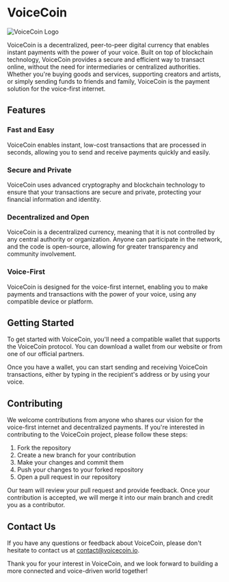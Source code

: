 # VoiceCoin

![VoiceCoin Logo](https://avatars.githubusercontent.com/u/33388325?s=200&v=4)

VoiceCoin is a decentralized, peer-to-peer digital currency that enables instant payments with the power of your voice. Built on top of blockchain technology, VoiceCoin provides a secure and efficient way to transact online, without the need for intermediaries or centralized authorities. Whether you're buying goods and services, supporting creators and artists, or simply sending funds to friends and family, VoiceCoin is the payment solution for the voice-first internet.

## Features

### Fast and Easy

VoiceCoin enables instant, low-cost transactions that are processed in seconds, allowing you to send and receive payments quickly and easily.

### Secure and Private

VoiceCoin uses advanced cryptography and blockchain technology to ensure that your transactions are secure and private, protecting your financial information and identity.

### Decentralized and Open

VoiceCoin is a decentralized currency, meaning that it is not controlled by any central authority or organization. Anyone can participate in the network, and the code is open-source, allowing for greater transparency and community involvement.

### Voice-First

VoiceCoin is designed for the voice-first internet, enabling you to make payments and transactions with the power of your voice, using any compatible device or platform.

## Getting Started

To get started with VoiceCoin, you'll need a compatible wallet that supports the VoiceCoin protocol. You can download a wallet from our website or from one of our official partners.

Once you have a wallet, you can start sending and receiving VoiceCoin transactions, either by typing in the recipient's address or by using your voice.

## Contributing

We welcome contributions from anyone who shares our vision for the voice-first internet and decentralized payments. If you're interested in contributing to the VoiceCoin project, please follow these steps:

1. Fork the repository
2. Create a new branch for your contribution
3. Make your changes and commit them
4. Push your changes to your forked repository
5. Open a pull request in our repository

Our team will review your pull request and provide feedback. Once your contribution is accepted, we will merge it into our main branch and credit you as a contributor.

## Contact Us

If you have any questions or feedback about VoiceCoin, please don't hesitate to contact us at [contact@voicecoin.io](mailto:contact@voicecoin.io).

Thank you for your interest in VoiceCoin, and we look forward to building a more connected and voice-driven world together!
